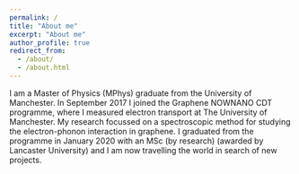 ```yaml
---
permalink: /
title: "About me"
excerpt: "About me"
author_profile: true
redirect_from: 
  - /about/
  - /about.html
---
```


I am a Master of Physics (MPhys) graduate from the University of Manchester. In September 2017 I joined the Graphene NOWNANO CDT programme, where I measured electron transport at The University of Manchester. My research focussed on a spectroscopic method for studying the electron-phonon interaction in graphene. I graduated from the programme in January 2020 with an MSc (by research) (awarded by Lancaster University) and I am now travelling the world in search of new projects.





